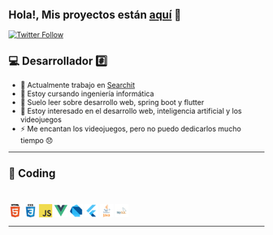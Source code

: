## Hola!, Mis proyectos están [aquí](website) 👋

[![Twitter Follow](https://img.shields.io/twitter/follow/Carlos_GM10?color=1DA1F2&label=Carlos%20Guijarro&logo=twitter&style=for-the-badge)](twitterr)

## :computer: Desarrollador  :hash:

- 🔭 Actualmente trabajo en [Searchit](urlEmpresa)
- 📄 Estoy cursando ingeniería informática
- 🌱 Suelo leer sobre desarrollo web, spring boot y flutter
- 👯 Estoy interesado en el desarrollo web, inteligencia artificial y los videojuegos
- ⚡ Me encantan los videojuegos, pero no puedo dedicarlos mucho tiempo 😞
<!-- - 💬 Ask me about web dev and java backend -->
<!-- - 🤔 I’m looking for help with ... -->

---

## 🚀 Coding

<br>

[<img aling="left" alt="HTML5" width="26px" src="https://raw.githubusercontent.com/github/explore/80688e429a7d4ef2fca1e82350fe8e3517d3494d/topics/html/html.png">](youtube) [<img aling="left" alt="HTML5" width="26px" src="https://raw.githubusercontent.com/github/explore/80688e429a7d4ef2fca1e82350fe8e3517d3494d/topics/css/css.png">](youtube) [<img aling="left" alt="HTML5" width="26px" src="https://raw.githubusercontent.com/github/explore/80688e429a7d4ef2fca1e82350fe8e3517d3494d/topics/javascript/javascript.png">](youtube) [<img aling="left" alt="HTML5" width="26px" src="https://raw.githubusercontent.com/github/explore/80688e429a7d4ef2fca1e82350fe8e3517d3494d/topics/vue/vue.png">](youtube) [<img aling="left" alt="HTML5" width="26px" src="https://raw.githubusercontent.com/github/explore/80688e429a7d4ef2fca1e82350fe8e3517d3494d/topics/dart/dart.png">](youtube) [<img aling="left" alt="HTML5" width="26px" src="https://raw.githubusercontent.com/github/explore/80688e429a7d4ef2fca1e82350fe8e3517d3494d/topics/flutter/flutter.png">](youtube) [<img aling="left" alt="HTML5" width="26px" src="https://raw.githubusercontent.com/github/explore/80688e429a7d4ef2fca1e82350fe8e3517d3494d/topics/java/java.png">](youtube) [<img aling="left" alt="HTML5" width="26px" src="https://raw.githubusercontent.com/github/explore/80688e429a7d4ef2fca1e82350fe8e3517d3494d/topics/mysql/mysql.png">](youtube)


---

<!-- ## Blog posts -->
<!-- BLOG-POST-LIST:START -->
<!-- BLOG-POST-LIST:END -->

<!-- ## Últimos videos en YT -->

<!-- YT:START -->
<!-- YT:END -->

<!-- LINKS -->

[website]: #
[urlEmpresa]: https://searchit.es
[twitterr]: https://twitter.com/Carlos_GM10
[youtube]: #
